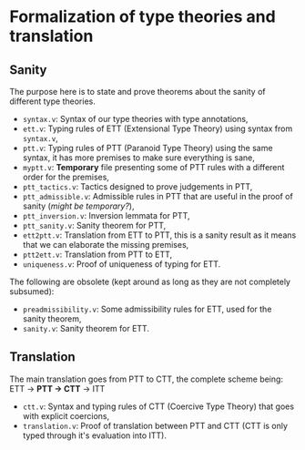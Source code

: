 # Formalization of type theories and translation

## Sanity

The purpose here is to state and prove theorems about the sanity of different type theories.
* `syntax.v`: Syntax of our type theories with type annotations,
* `ett.v`: Typing rules of ETT (Extensional Type Theory) using syntax from `syntax.v`,
* `ptt.v`: Typing rules of PTT (Paranoid Type Theory) using the same syntax, it has more premises to make sure everything is sane,
* `myptt.v`: **Temporary** file presenting some of PTT rules with a different order for the premises,
* `ptt_tactics.v`: Tactics designed to prove judgements in PTT,
* `ptt_admissible.v`: Admissible rules in PTT that are useful in the proof of sanity (*might be temporary?*),
* `ptt_inversion.v`: Inversion lemmata for PTT,
* `ptt_sanity.v`: Sanity theorem for PTT,
* `ett2ptt.v`: Translation from ETT to PTT, this is a sanity result as it means that we can elaborate the missing premises,
* `ptt2ett.v`: Translation from PTT to ETT,
* `uniqueness.v`: Proof of uniqueness of typing for ETT.

The following are obsolete (kept around as long as they are not completely subsumed):
* `preadmissibility.v`: Some admissibility rules for ETT, used for the sanity theorem,
* `sanity.v`: Sanity theorem for ETT.

## Translation

The main translation goes from PTT to CTT, the complete scheme being:
ETT → **PTT → CTT** → ITT
* `ctt.v`: Syntax and typing rules of CTT (Coercive Type Theory) that goes with explicit coercions,
* `translation.v`: Proof of translation between PTT and CTT (CTT is only typed through it's evaluation into ITT).
